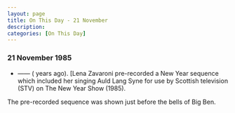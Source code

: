 ```yaml
---
layout: page
title: On This Day - 21 November
description: 
categories: [On This Day]
---
```


### 21 November 1985
* —— (<span id="age1"></span> years ago). [Lena Zavaroni pre-recorded a New Year sequence which included her singing Auld Lang Syne for use by Scottish television (STV) on The New Year Show (1985).

The pre-recorded sequence was shown just before the bells of Big Ben.

<!-- Script for calculating number of years ago -->
<script>
var dob = '19851121';
var year = Number(dob.substr(0, 4));
var month = Number(dob.substr(4, 2)) - 1;
var day = Number(dob.substr(6, 2));
var today = new Date();
var age1 = today.getFullYear() - year;
if (today.getMonth() < month || (today.getMonth() == month && today.getDate() < day)) {
age1--;
}
document.getElementById("age1").innerHTML=age1;
</script>

